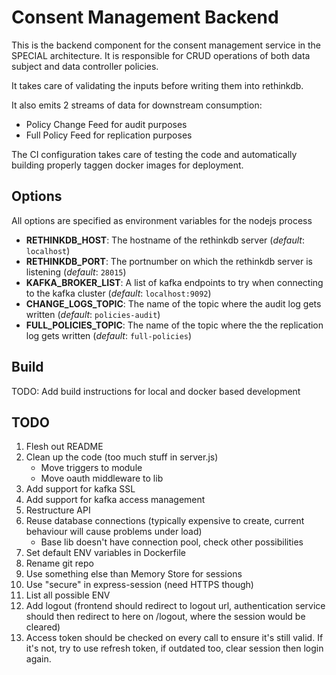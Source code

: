 # Consent Management Backend
This is the backend component for the consent management service in the SPECIAL architecture.
It is responsible for CRUD operations of both data subject and data controller policies.

It takes care of validating the inputs before writing them into rethinkdb.

It also emits 2 streams of data for downstream consumption:
* Policy Change Feed for audit purposes
* Full Policy Feed for replication purposes

The CI configuration takes care of testing the code and automatically building properly taggen docker images for deployment.

## Options
All options are specified as environment variables for the nodejs process
* **RETHINKDB_HOST**: The hostname of the rethinkdb server (_default_: `localhost`)
* **RETHINKDB_PORT**: The portnumber on which the rethinkdb server is listening (_default_: `28015`)
* **KAFKA_BROKER_LIST**: A list of kafka endpoints to try when connecting to the kafka cluster (_default_: `localhost:9092`)
* **CHANGE_LOGS_TOPIC**: The name of the topic where the audit log gets written (_default_: `policies-audit`)
* **FULL_POLICIES_TOPIC**: The name of the topic where the the replication log gets written (_default_: `full-policies`)

## Build
TODO: Add build instructions for local and docker based development

## TODO
1. Flesh out README
1. Clean up the code (too much stuff in server.js)
    * Move triggers to module
    * Move oauth middleware to lib
1. Add support for kafka SSL
1. Add support for kafka access management
1. Restructure API
1. Reuse database connections (typically expensive to create, current behaviour will cause problems under load)
    * Base lib doesn't have connection pool, check other possibilities
1. Set default ENV variables in Dockerfile
1. Rename git repo
1. Use something else than Memory Store for sessions
1. Use "secure" in express-session (need HTTPS though)
1. List all possible ENV
1. Add logout (frontend should redirect to logout url, authentication service should then redirect to here on /logout, where the session would be cleared)
1. Access token should be checked on every call to ensure it's still valid. If it's not, try to use refresh token, if outdated too, clear session then login again.
